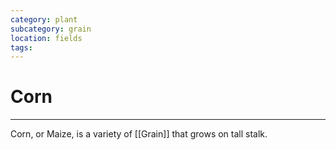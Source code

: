 ```yaml
---
category: plant
subcategory: grain
location: fields
tags: 
---
```


# Corn
---
Corn, or Maize, is a variety of [[Grain]] that grows on tall stalk.

